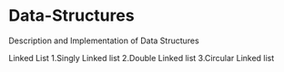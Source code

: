 # Data-Structures
Description and Implementation of Data Structures

Linked List 
     1.Singly Linked list
     2.Double Linked list
     3.Circular Linked list
